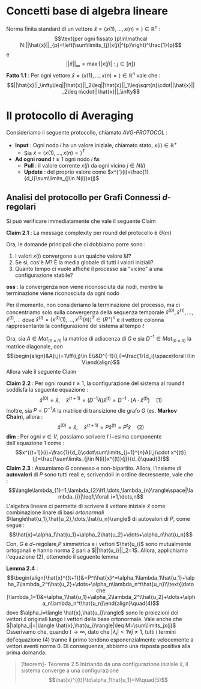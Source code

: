 # Concetti base di algebra lineare

Norma finita standard di un vettore $\hat{x}=\langle x(1),\dots,x(n)=\rangle\in\mathbb R^n$ : 
$$\text{per ogni fissato }p\in\mathcal N:||\hat{x}||_{p}=\left(\sum\limits_{j}|x(j)|^{p}\right)^\frac{1}{p}$$
e $$||\hat{x}||_\infty=\max\{|x(j)|:j\in[n]\}$$
**Fatto 1.1** : Per ogni vettore $\hat{x}=\langle x(1),\dots,x(n)=\rangle\in\mathbb R^n$ vale che : $$||\hat{x}||_\infty\leq||\hat{x}||_2\leq||\hat{x}||_1\leq\sqrt{n}\cdot||\hat{x}||_2\leq n\cdot||\hat{x}||_\infty$$
# Il protocollo di Averaging

Consideriamo il seguente protocollo, chiamato *AVG-PROTOCOL* : 
- **Input** : Ogni nodo $i$ ha un valore iniziale, chiamato stato, $x(i)\in\mathbb R^{+}$
	- Sia $\hat{x}=\langle x(1),\dots,x(n)=\rangle^T$
- **Ad ogni round** $t\geq1$ ogni nodo $i$ **fa**:
	- **Pull** : il valore corrente $x(j)$ da ogni vicino $j\in N(i)$
	- **Update** : del proprio valore come $x^{'}(i)=\frac{1}{d_i}\sum\limits_{j\in N(i)}x(j)$

## Analisi del protocollo per Grafi Connessi $d$-regolari

Si può verificare immediatamente che vale il seguente Claim

**Claim 2.1** : La message complexity per round del protocollo è $\Theta(m)$

Ora, le domande principali che ci dobbiamo porre sono : 
1. I valori $x(i)$ convergono a un qualche valore $M$?
2. Se si, cos'è $M$? È la media globale di tutti i valori iniziali?
3. Quanto tempo ci vuole affichè il processo sia "vicino" a una configurazione stabile?

**oss** : la convergenza non viene riconosciuta dai nodi, mentre la terminazione viene riconosciuta da ogni nodo

Per il momento, non consideriamo la terminazione del processo, ma ci concentriamo solo sulla convergenza della sequenza temporale $\hat{x}^{(0)},\hat{x}^{(1)},\dots,\hat{x}^{(t)},\dots$ dove $\hat{x}^{(t)}=\langle x^{(t)}(1),\dots,x^{(t)}(n)\rangle^{T}\in\mathcal (R^+)^n$ è il vettore colonna rappresentante la configurazione del sistema al tempo $t$

Ora, sia $A\in Mat_{(n\times n)}$ la matrice di adiacenza di $G$ e sia $D^{-1}\in Mat_{(n\times n)}$ la matrice diagonale, con $$\begin{align}&A(i,j)=1\iff(i,j)\in E\\&D^{-1}(i,i)=\frac{1}{d_i}\space\forall i\in V\end{align}$$
Allora vale il seguente Claim

**Claim 2.2** : Per ogni round $t\geq1$, la configurazione del sistema al round $t$ soddisfa la seguente equazione : $$\hat{x}^{(0)}=\hat{x},\quad\hat{x}^{(t+1)}=(D^{-1}A)\hat{x}^{(t)}=D^{-1}\cdot(A\cdot\hat{x}^{(t)})\quad(1)$$
Inoltre, sia $P=D^{-1}A$ la matrice di transizione dle grafo $G$ (es. **Markov Chain**), allora : $$\hat{x}^{(0)}=\hat{x},\quad\hat{x}^{(t+1)}=P\hat{x}^{(t)}=P^t\hat{x}\quad(2)$$
**dim** : Per ogni $v\in V$, possiamo scrivere l'$i-$esima componente dell'equazione $1$ come : 
$$x^{(t+1)}(i)=\frac{1}{d_i}\cdot\sum\limits_{j=1}^{n}A(i,j)\cdot x^{(t)}(j)=\frac{\sum\limits_{j\in N(i)}x^{(t)}(j)}{d_i}\quad(3)$$
**Claim 2.3** : Assumiamo $G$ connesso e non-bipartito. Allora, l'insieme di **autovalori** di $P$ sono tutti reali e, scrivendoli in ordine decrescente, vale che : 
$$\langle\lambda_{1}=1,\lambda_{2}\lt1,\dots,\lambda_{n}\rangle\space|\lambda_{i}|\leq1,\forall i=1,\dots,n$$
L'algebra lineare ci permette di scrivere il vettore iniziale $\hat{x}$ come combinazione linare di basi *ortonormali* $\langle\hat{u_1},\hat{u_2},\dots,\hat{u_n}\rangle$ di autovalori di $P$, come segue : 
$$\hat{x}=\alpha_1\hat{u_1}+\alpha_2\hat{u_2}+\dots+\alpha_n\hat{u_n}$$
Con, $G$ è $d-$regolare,$P$ simmetrica e i vettori $\hat{u_i}$ sono mutualmente ortogonali e hanno norma $2$ pari a $||\hat{u_i}||_2=1$. Allora, applichiamo l'equazione $(2)$, ottenendo il seguente lemma

**Lemma 2.4** :
$$\begin{align}\hat{x}^{(t+1)}&=P^t\hat{x}^=\alpha_1\lambda_1\hat{u_1}+\alpha_2\lambda_2^t\hat{u_2}+\dots+\alpha_n\lambda_n^t\hat{u_n}\\\text{(dato che }\lambda_1=1)&=\alpha_1\hat{u_1}+\alpha_2\lambda_2^t\hat{u_2}+\dots+\alpha_n\lambda_n^t\hat{u_n}\end{align}\quad(4)$$
dove $\alpha_i=\langle \hat{x},\hat{u_i}\rangle$ sono le proiezioni dei vettori $\hat{x}$ originali lungo i vettori della base ortonormale. Vale anche che $|\alpha_i|=|\langle \hat{x},\hat{u_i}\rangle|\leq M=\sum\limits_jx(j)$
Osserivamo che, quando $t\to\infty$, dato che $|\lambda_i|\lt1\forall j\neq1$, tutti i termini del'equazione (4) tranne il primo tendono esponenzialmente velocemente a vettori aventi norma $0$. Di conseguenza, abbiamo una risposta positiva alla prima domanda.

>[!teorem]- Teorema 2.5
>Iniziando da una configurazione iniziale $\hat{x}$, il sistema converge a una configurazione $$\hat{x}^{(t)}\to\alpha_1\hat{u_1}=M\quad(5)$$

